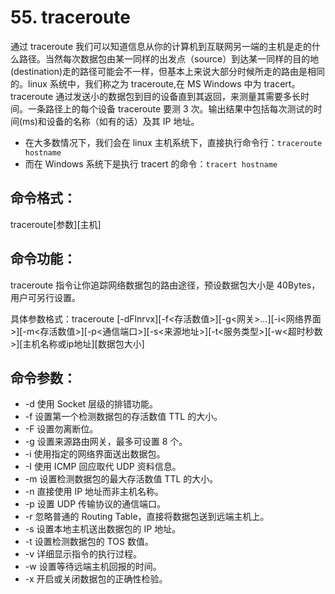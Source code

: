# 55. traceroute

通过 traceroute 我们可以知道信息从你的计算机到互联网另一端的主机是走的什么路径。当然每次数据包由某一同样的出发点（source）到达某一同样的目的地(destination)走的路径可能会不一样，但基本上来说大部分时候所走的路由是相同的。linux 系统中，我们称之为 traceroute,在 MS Windows 中为 tracert。 traceroute 通过发送小的数据包到目的设备直到其返回，来测量其需要多长时间。一条路径上的每个设备 traceroute 要测 3 次。输出结果中包括每次测试的时间(ms)和设备的名称（如有的话）及其 IP 地址。

- 在大多数情况下，我们会在 linux 主机系统下，直接执行命令行：`traceroute hostname`
- 而在 Windows 系统下是执行 tracert 的命令：`tracert hostname`

## 命令格式：

traceroute[参数][主机]

## 命令功能：

traceroute 指令让你追踪网络数据包的路由途径，预设数据包大小是 40Bytes，用户可另行设置。

具体参数格式：traceroute [-dFlnrvx][-f<存活数值>][-g<网关>...][-i<网络界面>][-m<存活数值>][-p<通信端口>][-s<来源地址>][-t<服务类型>][-w<超时秒数>][主机名称或ip地址][数据包大小]

## 命令参数：

- -d 使用 Socket 层级的排错功能。
- -f 设置第一个检测数据包的存活数值 TTL 的大小。
- -F 设置勿离断位。
- -g 设置来源路由网关，最多可设置 8 个。
- -i 使用指定的网络界面送出数据包。
- -I 使用 ICMP 回应取代 UDP 资料信息。
- -m 设置检测数据包的最大存活数值 TTL 的大小。
- -n 直接使用 IP 地址而非主机名称。
- -p 设置 UDP 传输协议的通信端口。
- -r 忽略普通的 Routing Table，直接将数据包送到远端主机上。
- -s 设置本地主机送出数据包的 IP 地址。
- -t 设置检测数据包的 TOS 数值。
- -v 详细显示指令的执行过程。
- -w 设置等待远端主机回报的时间。
- -x 开启或关闭数据包的正确性检验。

